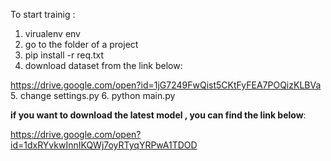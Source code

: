To start trainig :
1. virualenv env
2. go to the folder of a project
3. pip install -r req.txt
4. download dataset from the link below:

https://drive.google.com/open?id=1jG7249FwQist5CKtFyFEA7POQizKLBVa
5. change settings.py 
6. python main.py

**if you want to download the latest model , you can find the link below**:

https://drive.google.com/open?id=1dxRYvkwInnIKQWj7oyRTyqYRPwA1TDOD
